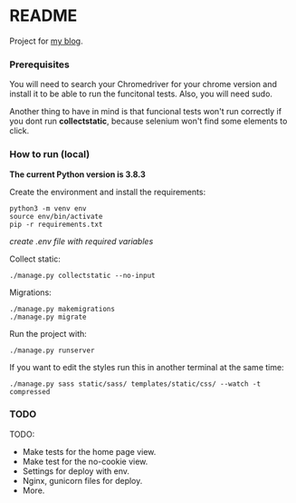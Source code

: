 # README #

Project for [my blog](https://victorciurana.com).


### Prerequisites ###
You will need to search your Chromedriver for your chrome version and install it to be able to run the funcitonal tests. Also, you will need sudo.

Another thing to have in mind is that funcional tests won't run correctly if you dont run __collectstatic__, because selenium won't find some elements to click.


### How to run (local) ###
__The current Python version is 3.8.3__

Create the environment and install the requirements:
```
python3 -m venv env
source env/bin/activate
pip -r requirements.txt
```

*create .env file with required variables*

Collect static:
```
./manage.py collectstatic --no-input
```

Migrations:
```
./manage.py makemigrations
./manage.py migrate
```

Run the project with:
```
./manage.py runserver
```

If you want to edit the styles run this in another terminal at the same time:
```
./manage.py sass static/sass/ templates/static/css/ --watch -t compressed
```


### TODO ###
TODO:
* Make tests for the home page view.
* Make test for the no-cookie view.
* Settings for deploy with env.
* Nginx, gunicorn files for deploy.
* More.